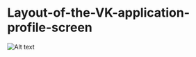 # Layout-of-the-VK-application-profile-screen

![Alt text](https://github.com/georg1856/Layout-of-the-VK-application-profile-screen/blob/master/Pic%20app.jng)
